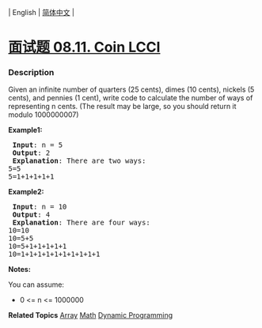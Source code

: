 | English | [简体中文](README.md) |

# [面试题 08.11. Coin LCCI](https://leetcode-cn.com/problems/coin-lcci)
 ### Description
<p>Given an infinite number of quarters (25 cents), dimes (10 cents), nickels (5 cents), and pennies (1 cent), write code to calculate the number of ways of representing n cents.&nbsp;(The result may be large, so you should return it modulo 1000000007)</p>

<p><strong>Example1:</strong></p>

<pre>
<strong> Input</strong>: n = 5
<strong> Output</strong>: 2
<strong> Explanation</strong>: There are two ways:
5=5
5=1+1+1+1+1
</pre>

<p><strong>Example2:</strong></p>

<pre>
<strong> Input</strong>: n = 10
<strong> Output</strong>: 4
<strong> Explanation</strong>: There are four ways:
10=10
10=5+5
10=5+1+1+1+1+1
10=1+1+1+1+1+1+1+1+1+1
</pre>

<p><strong>Notes: </strong></p>

<p>You can assume:</p>

<ul>
	<li>0 &lt;= n&nbsp;&lt;= 1000000</li>
</ul>

**Related Topics**  [Array](https://leetcode-cn.com/tag/array) [Math](https://leetcode-cn.com/tag/math) [Dynamic Programming](https://leetcode-cn.com/tag/dynamic-programming) 